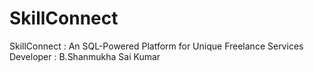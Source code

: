 # SkillConnect
SkillConnect : An SQL-Powered Platform for Unique Freelance Services
<br>
Developer : B.Shanmukha Sai Kumar
